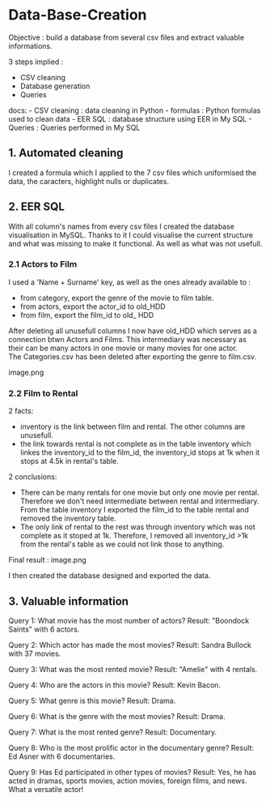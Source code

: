 # Data-Base-Creation

Objective : build a database from several csv files and extract valuable informations.

3 steps implied : 
 - CSV cleaning
 - Database generation
 - Queries


docs:
    - CSV cleaning : data cleaning in Python
    - formulas : Python formulas used to clean data
    - EER SQL : database structure using EER in My SQL
    - Queries : Queries performed in My SQL



## 1. Automated cleaning
I created a formula which I applied to the 7 csv files which uniformised the data, the caracters, highlight nulls or duplicates. 


## 2. EER SQL
With all column's names from every csv files I created the database visualisation in MySQL.
Thanks to it I could visualise the current structure and what was missing to make it functional. As well as what was not usefull.


###  2.1 Actors to Film 
I used a 'Name + Surname' key, as well as the ones already available to :
- from category, export the genre of the movie to film table. 
- from actors, export the actor_id to old_HDD
- from film, export the film_id to old_ HDD

After deleting all unusefull columns I now have old_HDD which serves as a connection btwn Actors and Films. This intermediary was necessary as their can be many actors in one movie or many movies for one actor.  
The Categories.csv has been deleted after exporting the genre to film.csv. 


image.png

###  2.2 Film to Rental

2 facts: 
- inventory is the link between film and rental. The other columns are unusefull.
- the link towards rental is not complete as in the table inventory which linkes the inventory_id to the film_id, the inventory_id stops at 1k when it stops at 4.5k in rental's table.

2 conclusions:
- There can be many rentals for one movie but only one movie per rental. Therefore we don't need intermediate between rental and intermediary. From the table inventory I exported the film_id to the table rental and removed the inventory table.
- The only link of rental to the rest was through inventory which was not complete as it stoped at 1k. Therefore, I removed all inventory_id >1k from the rental's table as we could not link those to anything.


Final result : 
image.png

I then created the database designed and exported the data.  


## 3. Valuable information

Query 1: What movie has the most number of actors?
Result: "Boondock Saints" with 6 actors.

Query 2: Which actor has made the most movies?
Result: Sandra Bullock with 37 movies.

Query 3: What was the most rented movie?
Result: "Amelie" with 4 rentals.

Query 4: Who are the actors in this movie?
Result: Kevin Bacon.

Query 5: What genre is this movie?
Result: Drama.

Query 6: What is the genre with the most movies?
Result: Drama.

Query 7: What is the most rented genre?
Result: Documentary.

Query 8: Who is the most prolific actor in the documentary genre?
Result: Ed Asner with 6 documentaries.

Query 9: Has Ed participated in other types of movies?
Result: Yes, he has acted in dramas, sports movies, action movies, foreign films, and news. What a versatile actor!
